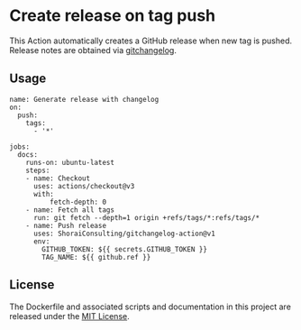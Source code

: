 # Create release on tag push

This Action automatically creates a GitHub release when new tag is pushed. Release notes are obtained via [gitchangelog](https://github.com/vaab/gitchangelog).

## Usage

```workflow
name: Generate release with changelog
on:
  push:
    tags:
      - '*'

jobs:
  docs:
    runs-on: ubuntu-latest
    steps:
    - name: Checkout
      uses: actions/checkout@v3
      with:
          fetch-depth: 0
    - name: Fetch all tags
      run: git fetch --depth=1 origin +refs/tags/*:refs/tags/*
    - name: Push release
      uses: ShoraiConsulting/gitchangelog-action@v1
      env:
        GITHUB_TOKEN: ${{ secrets.GITHUB_TOKEN }}
        TAG_NAME: ${{ github.ref }}
```

## License

The Dockerfile and associated scripts and documentation in this project are released under the [MIT License](LICENSE).
